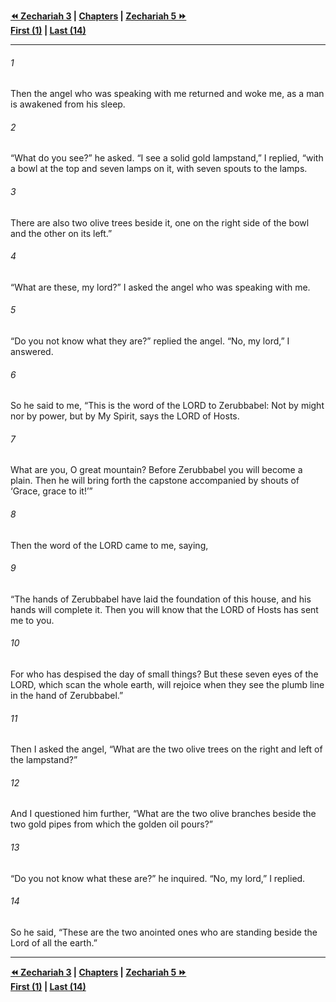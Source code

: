   
**[⏪ Zechariah 3](./Zechariah%203.md) | [Chapters](./_index.md) | [Zechariah 5 ⏩](./Zechariah%205.md)**  
**[First (1)](./Zechariah%201.md) | [Last (14)](./Zechariah%2014.md)**  
  
---  
  
###### 1  
Then the angel who was speaking with me returned and woke me, as a man is awakened from his sleep.  
  
###### 2  
“What do you see?” he asked. “I see a solid gold lampstand,” I replied, “with a bowl at the top and seven lamps on it, with seven spouts to the lamps.  
  
###### 3  
There are also two olive trees beside it, one on the right side of the bowl and the other on its left.”  
  
###### 4  
“What are these, my lord?” I asked the angel who was speaking with me.  
  
###### 5  
“Do you not know what they are?” replied the angel. “No, my lord,” I answered.  
  
###### 6  
So he said to me, “This is the word of the LORD to Zerubbabel: Not by might nor by power, but by My Spirit, says the LORD of Hosts.  
  
###### 7  
What are you, O great mountain? Before Zerubbabel you will become a plain. Then he will bring forth the capstone accompanied by shouts of ‘Grace, grace to it!’”  
  
###### 8  
Then the word of the LORD came to me, saying,  
  
###### 9  
“The hands of Zerubbabel have laid the foundation of this house, and his hands will complete it. Then you will know that the LORD of Hosts has sent me to you.  
  
###### 10  
For who has despised the day of small things? But these seven eyes of the LORD, which scan the whole earth, will rejoice when they see the plumb line in the hand of Zerubbabel.”  
  
###### 11  
Then I asked the angel, “What are the two olive trees on the right and left of the lampstand?”  
  
###### 12  
And I questioned him further, “What are the two olive branches beside the two gold pipes from which the golden oil pours?”  
  
###### 13  
“Do you not know what these are?” he inquired. “No, my lord,” I replied.  
  
###### 14  
So he said, “These are the two anointed ones who are standing beside the Lord of all the earth.”  
  
  
---  
  
**[⏪ Zechariah 3](./Zechariah%203.md) | [Chapters](./_index.md) | [Zechariah 5 ⏩](./Zechariah%205.md)**  
**[First (1)](./Zechariah%201.md) | [Last (14)](./Zechariah%2014.md)**  
  
